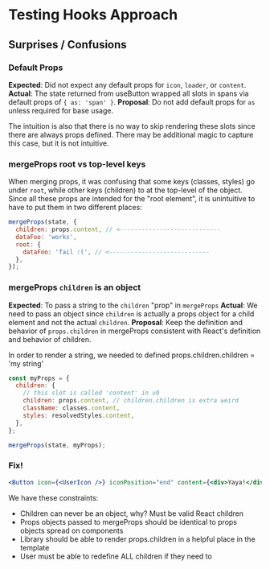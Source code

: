 # Testing Hooks Approach

## Surprises / Confusions

### Default Props

**Expected**: Did not expect any default props for `icon`, `loader`, or `content`.
**Actual**: The state returned from useButton wrapped all slots in spans via default props of `{ as: 'span' }`.
**Proposal**: Do not add default props for `as` unless required for base usage.

The intuition is also that there is no way to skip rendering these slots since there are always props defined.
There may be additional magic to capture this case, but it is not intuitive.

### mergeProps root vs top-level keys

When merging props, it was confusing that some keys (classes, styles) go under `root`, while other keys (children) to at the top-level of the object.
Since all these props are intended for the "root element", it is unintuitive to have to put them in two different places:

```jsx
mergeProps(state, {
  children: props.content, // <----------------------------
  dataFoo: 'works',
  root: {
    dataFoo: 'fail :(', // <----------------------------
  },
});
```

### mergeProps `children` is an object

**Expected**: To pass a string to the `children` "prop" in `mergeProps`
**Actual**: We need to pass an object since `children` is actually a props object for a child element and not the actual `children`.
**Proposal**: Keep the definition and behavior of `props.children` in mergeProps consistent with React's definition and behavior of children.

In order to render a string, we needed to defined props.children.children = 'my string'

```jsx
const myProps = {
  children: {
    // this slot is called 'content' in v0
    children: props.content, // children.children is extra weird
    className: classes.content,
    styles: resolvedStyles.content,
  },
};

mergeProps(state, myProps);
```

### Fix!

```jsx
<Button icon={<UserIcon />} iconPosition="end" content={<div>Yaya!</div>} />
```

We have these constraints:

- Children can never be an object, why? Must be valid React children
- Props objects passed to mergeProps should be identical to props objects spread on components
- Library should be able to render props.children in a helpful place in the template
- User must be able to redefine ALL children if they need to

